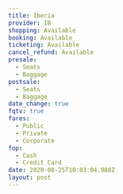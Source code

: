 ```yaml
---
title: Iberia
provider: IB
shopping: Available
booking: Available
ticketing: Available
cancel_refund: Available
presale:
  - Seats
  - Baggage
postsale:
  - Seats
  - Baggage
date_change: true
fqtv: true
fares:
  - Public
  - Private
  - Corporate
fop:
  - Cash
  - Credit Card
date: 2020-08-25T10:03:04.980Z
layout: post
---
```

